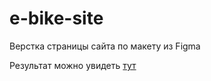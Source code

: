 # e-bike-site

Верстка страницы сайта по макету из Figma

Результат можно увидеть [тут](https://e-bike-site.netlify.app/)
